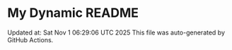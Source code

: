 # My Dynamic README
Updated at: Sat Nov  1 06:29:06 UTC 2025
This file was auto-generated by GitHub Actions.
